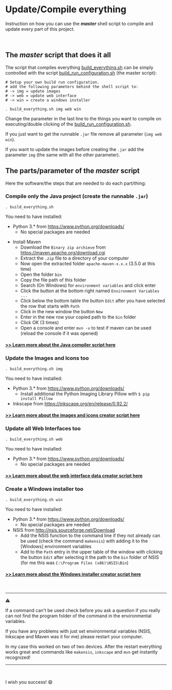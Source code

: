 # Update/Compile everything

Instruction on how you can use the ***master*** shell script to compile and update every part of this project.

<br>

## The *master* script that does it all

The script that compiles everything [build_everything.sh](../build_everything.sh) can be simply controlled with the script [build_run_configuration.sh](../build_run_configuration.sh) (the master script):

```shell
# Setup your own build run configuration.
# add the following parameters behind the shell script to:
# -> img = update images
# -> web = update web interface
# -> win = create a windows installer

. build_everything.sh img web win
```

Change the parameter in the last line to the things you want to compile on executing/double clicking of the [build_run_configuration.sh](../build_run_configuration.sh).

If you just want to get the runnable `.jar` file remove all parameter (`img web win`).

If you want to update the images before creating the `.jar` add the parameter `img` (the same with all the other parameter).

## The parts/parameter of the *master* script

Here the software/the steps that are needed to do each part/thing:

### Compile only the Java project (create the runnable `.jar`)

```shell
. build_everything.sh
```

You need to have installed:

- Python 3.* from https://www.python.org/downloads/
  - No special packages are needed

* Install Maven
  * Download the `Binary zip archieve` from https://maven.apache.org/download.cgi
  * Extract the `.zip` file to a directory of your computer
  * Now open the extracted folder `apache-maven-x.x.x` (3.5.0 at this time)
  * Open the folder `bin`
  * Copy the file path of this folder
  * Search (On Windows) for `environment variables` and click enter
  * Click the button at the bottom right named `Environment Variables ... `
  * Click below the bottom table the button `Edit` after you have selected the row that starts with `Path`
  * Click in the new window the button `New`
  * Enter in the new row your copied path to the `bin` folder
  * Click OK (3 times)
  * Open a console and enter `mvn -v` to test if maven can be used (reload the console if it was opened)

#### [>> Learn more about the Java compiler script here](/HOW_TO_JAVA.md)

### Update the Images and Icons too

```shell
. build_everything.sh img
```

You need to have installed:

- Python 3.* from https://www.python.org/downloads/
  - Install additional the Python Imaging Library Pillow  with `$ pip install Pillow`
- Inkscape from https://inkscape.org/en/release/0.92.2/

#### [>> Learn more about the images and icons creator script here](/HOW_TO_WEB.md)

### Update all Web Interfaces too

```shell
. build_everything.sh web
```

You need to have installed:

- Python 3.* from https://www.python.org/downloads/
  - No special packages are needed

#### [>> Learn more about the web interface data creator script here](/HOW_TO_WEB.md)

### Create a Windows installer too

```shell
. build_everything.sh win
```

You need to have installed:

* Python 3.* from https://www.python.org/downloads/
  - No special packages are needed
* NSIS from http://nsis.sourceforge.net/Download
  * Add the NSIS function to the command line if they not already can be used (check the command `makensis`) with adding it to the [Windows] environment variables
  * Add to the `Path` entry in the upper table of the window with clicking the button `Edit` after selecting it the path to the `bin` folder of NSIS (for me this was `C:\Program Files (x86)\NSIS\Bin`)

#### [>> Learn more about the Windows installer creator script here](/HOW_TO_NSIS.md)

<br>

---

:warning:

If a command can't be used check before you ask a question if you really can not find the program folder of the command in the environmental variables.

If you have any problems with just set environmental variables (NSIS, Inkscape and Maven was it for me) please restart your computer.

In my case this worked on two of two devices. After the restart everything works great and commands like `makensis`, `inkscape` and `mvn` get instantly recognized!

---

<br>

I wish you success! :smile: